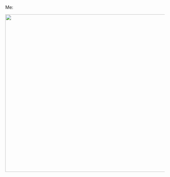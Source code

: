 Me:

<img src="https://i.pinimg.com/736x/93/10/fa/9310fa628e790e136226e22e53fa7f69.jpg" width="1000%" height="500">
